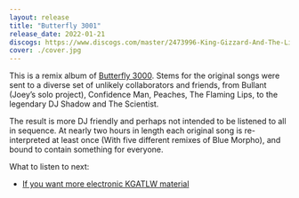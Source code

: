 ```yaml
---
layout: release
title: "Butterfly 3001"
release_date: 2022-01-21
discogs: https://www.discogs.com/master/2473996-King-Gizzard-And-The-Lizard-Wizard-Butterfly-3001
cover: ./cover.jpg
---
```


This is a remix album of [Butterfly 3000](../butterfly-3000). Stems for the original songs were sent to a diverse set of unlikely collaborators and friends, from Bullant (Joey’s solo project), Confidence Man, Peaches, The Flaming Lips, to the legendary DJ Shadow and The Scientist.

The result is more DJ friendly and perhaps not intended to be listened to all in sequence. At nearly two hours in length each original song is re-interpreted at least once (With five different remixes of Blue Morpho), and bound to contain something for everyone.

What to listen to next:

*   [If you want more electronic KGATLW material](../made-in-timeland)
